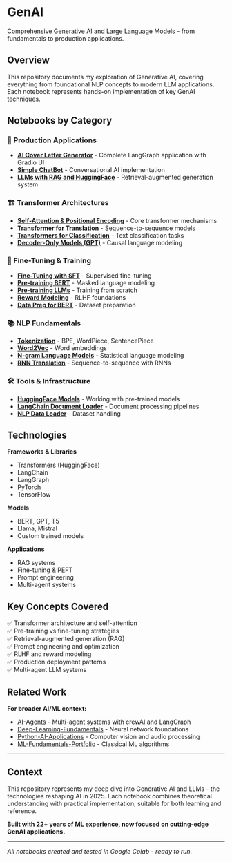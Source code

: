 # GenAI

Comprehensive Generative AI and Large Language Models - from fundamentals to production applications.

## Overview

This repository documents my exploration of Generative AI, covering everything from foundational NLP concepts to modern LLM applications. Each notebook represents hands-on implementation of key GenAI techniques.

## Notebooks by Category

### 🎯 Production Applications
- **[AI Cover Letter Generator](notebooks/CoverLeterGenerator_Interface.ipynb)** - Complete LangGraph application with Gradio UI
- **[Simple ChatBot](notebooks/SimpleChatBot.ipynb)** - Conversational AI implementation
- **[LLMs with RAG and HuggingFace](notebooks/LLMs_RAGandHuggingFace.ipynb)** - Retrieval-augmented generation system

### 🏗️ Transformer Architectures
- **[Self-Attention & Positional Encoding](notebooks/SelfAttention_PositionalEncoding.ipynb)** - Core transformer mechanisms
- **[Transformer for Translation](notebooks/Transformer_for_Translation.ipynb)** - Sequence-to-sequence models
- **[Transformers for Classification](notebooks/Transformers_for_Classification.ipynb)** - Text classification tasks
- **[Decoder-Only Models (GPT)](notebooks/Decoder_Causal_LM_GPT.ipynb)** - Causal language modeling

### 🔧 Fine-Tuning & Training
- **[Fine-Tuning with SFT](notebooks/Fine_Tuning_SFTTransformers.ipynb)** - Supervised fine-tuning
- **[Pre-training BERT](notebooks/PreTrainingBERT.ipynb)** - Masked language modeling
- **[Pre-training LLMs](notebooks/PretrainingLLMs_HuggingFace.ipynb)** - Training from scratch
- **[Reward Modeling](notebooks/Reward_Modeling.ipynb)** - RLHF foundations
- **[Data Prep for BERT](notebooks/DataPrep_for_BERT.ipynb)** - Dataset preparation

### 📚 NLP Fundamentals
- **[Tokenization](notebooks/Tokenization.ipynb)** - BPE, WordPiece, SentencePiece
- **[Word2Vec](notebooks/Word2Vec.ipynb)** - Word embeddings
- **[N-gram Language Models](notebooks/Language_Modelling_With_N_Gram_Analysis.ipynb)** - Statistical language modeling
- **[RNN Translation](notebooks/S_to_S_RNN_Translation.ipynb)** - Sequence-to-sequence with RNNs

### 🛠️ Tools & Infrastructure
- **[HuggingFace Models](notebooks/ModelsWithHuggingFace.ipynb)** - Working with pre-trained models
- **[LangChain Document Loader](notebooks/LangChain_Document_Loader.ipynb)** - Document processing pipelines
- **[NLP Data Loader](notebooks/NLP_DataLoader.ipynb)** - Dataset handling

## Technologies

**Frameworks & Libraries**
- Transformers (HuggingFace)
- LangChain
- LangGraph
- PyTorch
- TensorFlow

**Models**
- BERT, GPT, T5
- Llama, Mistral
- Custom trained models

**Applications**
- RAG systems
- Fine-tuning & PEFT
- Prompt engineering
- Multi-agent systems

## Key Concepts Covered

✅ Transformer architecture and self-attention  
✅ Pre-training vs fine-tuning strategies  
✅ Retrieval-augmented generation (RAG)  
✅ Prompt engineering and optimization  
✅ RLHF and reward modeling  
✅ Production deployment patterns  
✅ Multi-agent LLM systems  

## Related Work

**For broader AI/ML context:**
- [AI-Agents](../AI-Agents) - Multi-agent systems with crewAI and LangGraph
- [Deep-Learning-Fundamentals](../Deep-Learning-Fundamentals) - Neural network foundations
- [Python-AI-Applications](../Python-AI-Applications) - Computer vision and audio processing
- [ML-Fundamentals-Portfolio](../ML-Fundamentals-Portfolio) - Classical ML algorithms

---

## Context

This repository represents my deep dive into Generative AI and LLMs - the technologies reshaping AI in 2025. Each notebook combines theoretical understanding with practical implementation, suitable for both learning and reference.

**Built with 22+ years of ML experience, now focused on cutting-edge GenAI applications.**

---

*All notebooks created and tested in Google Colab - ready to run.*
